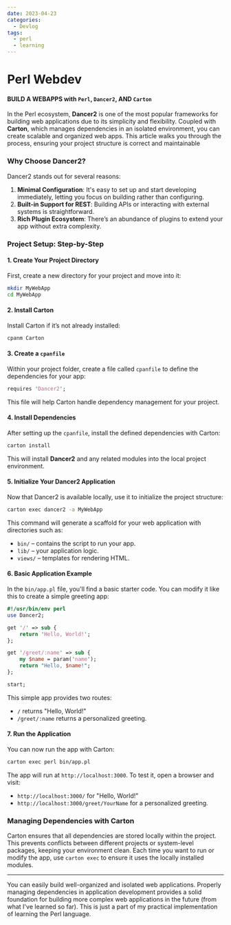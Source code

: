 ```yaml
---
date: 2023-04-23
categories:
  - Devlog
tags:
  - perl
  - learning
---
```


# Perl Webdev
#### BUILD A WEBAPPS with `Perl`, `Dancer2`, AND `Carton`

In the Perl ecosystem, **Dancer2** is one of the most popular frameworks for building web applications due to its simplicity and flexibility. Coupled with **Carton**, which manages dependencies in an isolated environment, you can create scalable and organized web apps.<!-- more --> This article walks you through the process, ensuring your project structure is correct and maintainable

### Why Choose Dancer2?
Dancer2 stands out for several reasons:
1. **Minimal Configuration**: It's easy to set up and start developing immediately, letting you focus on building rather than configuring.
2. **Built-in Support for REST**: Building APIs or interacting with external systems is straightforward.
3. **Rich Plugin Ecosystem**: There’s an abundance of plugins to extend your app without extra complexity.

### Project Setup: Step-by-Step

#### 1. Create Your Project Directory
First, create a new directory for your project and move into it:
```bash linenums="1"
mkdir MyWebApp
cd MyWebApp
```

#### 2. Install Carton
Install Carton if it’s not already installed:
```bash linenums="1"
cpanm Carton
```

#### 3. Create a `cpanfile`
Within your project folder, create a file called `cpanfile` to define the dependencies for your app:
```perl linenums="1"
requires 'Dancer2';
```

This file will help Carton handle dependency management for your project.

#### 4. Install Dependencies
After setting up the `cpanfile`, install the defined dependencies with Carton:
```bash linenums="1"
carton install
```
This will install **Dancer2** and any related modules into the local project environment.

#### 5. Initialize Your Dancer2 Application
Now that Dancer2 is available locally, use it to initialize the project structure:
```bash linenums="1"
carton exec dancer2 -a MyWebApp
```
This command will generate a scaffold for your web application with directories such as:
- `bin/` – contains the script to run your app.
- `lib/` – your application logic.
- `views/` – templates for rendering HTML.

#### 6. Basic Application Example
In the `bin/app.pl` file, you'll find a basic starter code. You can modify it like this to create a simple greeting app:
```perl linenums="1"
#!/usr/bin/env perl
use Dancer2;

get '/' => sub {
    return 'Hello, World!';
};

get '/greet/:name' => sub {
    my $name = param('name');
    return "Hello, $name!";
};

start;
```
This simple app provides two routes:
- `/` returns "Hello, World!"
- `/greet/:name` returns a personalized greeting.

#### 7. Run the Application
You can now run the app with Carton:
```bash linenums="1"
carton exec perl bin/app.pl
```
The app will run at `http://localhost:3000`. To test it, open a browser and visit:
- `http://localhost:3000/` for "Hello, World!"
- `http://localhost:3000/greet/YourName` for a personalized greeting.

### Managing Dependencies with Carton
Carton ensures that all dependencies are stored locally within the project. This prevents conflicts between different projects or system-level packages, keeping your environment clean. Each time you want to run or modify the app, use `carton exec` to ensure it uses the locally installed modules.

---
You can easily build well-organized and isolated web applications. Properly managing dependencies in application development provides a solid foundation for building more complex web applications in the future (from what I've learned so far). This is just a part of my practical implementation of learning the Perl language.
